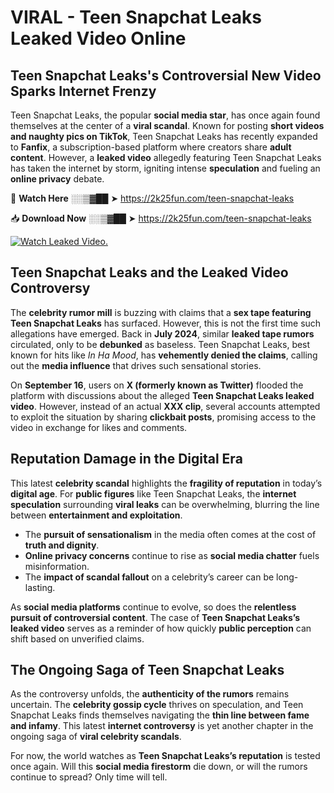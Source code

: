 # VIRAL - Teen Snapchat Leaks Leaked Video Online

## **Teen Snapchat Leaks's Controversial New Video Sparks Internet Frenzy**  

Teen Snapchat Leaks, the popular **social media star**, has once again found themselves at the center of a **viral scandal**. Known for posting **short videos and naughty pics on TikTok**, Teen Snapchat Leaks has recently expanded to **Fanfix**, a subscription-based platform where creators share **adult content**. However, a **leaked video** allegedly featuring Teen Snapchat Leaks has taken the internet by storm, igniting intense **speculation** and fueling an **online privacy** debate.  

🔴 **Watch Here** ░░▒▓██ ➤ https://2k25fun.com/teen-snapchat-leaks  

📥 **Download Now** ░░▒▓██ ➤ https://2k25fun.com/teen-snapchat-leaks  

[![Watch Leaked Video.](https://miro.medium.com/v2/resize:fit:828/format:webp/1*cilzJN44JGOrTw9NJCrNHA.gif "Watch Leaked Video")](https://2k25fun.com/teen-snapchat-leaks)

## **Teen Snapchat Leaks and the Leaked Video Controversy**  

The **celebrity rumor mill** is buzzing with claims that a **sex tape featuring Teen Snapchat Leaks** has surfaced. However, this is not the first time such allegations have emerged. Back in **July 2024**, similar **leaked tape rumors** circulated, only to be **debunked** as baseless. Teen Snapchat Leaks, best known for hits like *In Ha Mood*, has **vehemently denied the claims**, calling out the **media influence** that drives such sensational stories.  

On **September 16**, users on **X (formerly known as Twitter)** flooded the platform with discussions about the alleged **Teen Snapchat Leaks leaked video**. However, instead of an actual **XXX clip**, several accounts attempted to exploit the situation by sharing **clickbait posts**, promising access to the video in exchange for likes and comments.  

## **Reputation Damage in the Digital Era**  

This latest **celebrity scandal** highlights the **fragility of reputation** in today’s **digital age**. For **public figures** like Teen Snapchat Leaks, the **internet speculation** surrounding **viral leaks** can be overwhelming, blurring the line between **entertainment and exploitation**.  

- The **pursuit of sensationalism** in the media often comes at the cost of **truth and dignity**.  
- **Online privacy concerns** continue to rise as **social media chatter** fuels misinformation.  
- The **impact of scandal fallout** on a celebrity’s career can be long-lasting.  

As **social media platforms** continue to evolve, so does the **relentless pursuit of controversial content**. The case of **Teen Snapchat Leaks’s leaked video** serves as a reminder of how quickly **public perception** can shift based on unverified claims.  

## **The Ongoing Saga of Teen Snapchat Leaks**  

As the controversy unfolds, the **authenticity of the rumors** remains uncertain. The **celebrity gossip cycle** thrives on speculation, and Teen Snapchat Leaks finds themselves navigating the **thin line between fame and infamy**. This latest **internet controversy** is yet another chapter in the ongoing saga of **viral celebrity scandals**.  

For now, the world watches as **Teen Snapchat Leaks’s reputation** is tested once again. Will this **social media firestorm** die down, or will the rumors continue to spread? Only time will tell.
